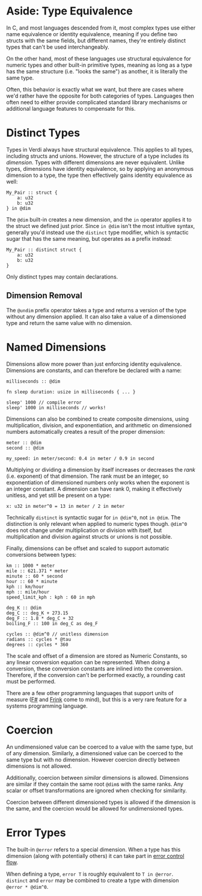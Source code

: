 # Aside: Type Equivalence
In C, and most languages descended from it, most complex types use either name equivalence or identity equivalence, meaning if you define two structs with the same fields, but different names, they're entirely distinct types that can't be used interchangeably.

On the other hand, most of these languages use structural equivalence for numeric types and other built-in primitive types, meaning as long as a type has the same structure (i.e. "looks the same") as another, it is literally the same type.

Often, this behavior is exactly what we want, but there are cases where we'd rather have the opposite for both categories of types.  Languages then often need to either provide complicated standard library mechanisms or additional language features to compensate for this.

# Distinct Types
Types in Verdi always have structural equivalence.  This applies to all types, including structs and unions.  However, the structure of a type includes its _dimension_.  Types with different dimensions are never equivalent.  Unlike types, dimensions have identity equivalence, so by applying an anonymous dimension to a type, the type then effectively gains identity equivalence as well:
```verdi
My_Pair :: struct {
    a: u32
    b: u32
} in @dim
```
The `@dim` built-in creates a new dimension, and the `in` operator applies it to the struct we defined just prior.  Since `in @dim` isn't the most intuitive syntax, generally you'd instead use the `distinct` type modifier, which is syntactic sugar that has the same meaning, but operates as a prefix instead:
```verdi
My_Pair :: distinct struct {
    a: u32
    b: u32
}
```

Only distinct types may contain declarations.

## Dimension Removal
The `@undim` prefix operator takes a type and returns a version of the type without any dimension applied.  It can also take a value of a dimensioned type and return the same value with no dimension.

# Named Dimensions
Dimensions allow more power than just enforcing identity equivalence.  Dimensions are constants, and can therefore be declared with a name:
```verdi
milliseconds :: @dim

fn sleep duration: usize in milliseconds { ... }

sleep' 1000 // compile error
sleep' 1000 in milliseconds // works!
```

Dimensions can also be combined to create composite dimensions, using multiplication, division, and exponentiation, and arithmetic on dimensioned numbers automatically creates a result of the proper dimension:
```verdi
meter :: @dim
second :: @dim

my_speed: in meter/second: 0.4 in meter / 0.9 in second
```
Multiplying or dividing a dimension by itself increases or decreases the _rank_ (i.e. exponent) of that dimension.  The rank must be an integer, so exponentiation of dimensioned numbers only works when the exponent is an integer constant.  A dimension can have rank 0, making it effectively unitless, and yet still be present on a type:
```verdi
x: u32 in meter^0 = 13 in meter / 2 in meter
```
Technically `distinct` is syntactic sugar for `in @dim^0`, not `in @dim`.  The distinction is only relevant when applied to numeric types though.  `@dim^0` does not change under multiplication or division with itself, but multiplication and division against structs or unions is not possible.

Finally, dimensions can be offset and scaled to support automatic conversions between types:
```verdi
km :: 1000 * meter
mile :: 621.371 * meter
minute :: 60 * second
hour :: 60 * minute
kph :: km/hour
mph :: mile/hour
speed_limit_kph : kph : 60 in mph

deg_K :: @dim
deg_C :: deg_K + 273.15
deg_F :: 1.8 * deg_C + 32
boiling_F :: 100 in deg_C as deg_F

cycles :: @dim^0 // unitless dimension
radians :: cycles * @tau
degrees :: cycles * 360
```

The scale and offset of a dimension are stored as Numeric Constants, so any linear conversion equation can be represented.  When doing a conversion, these conversion constants are inlined into the conversion.  Therefore, if the conversion can't be performed exactly, a rounding cast must be performed.

There are a few other programming languages that support units of measure ([F#](https://learn.microsoft.com/en-us/dotnet/fsharp/language-reference/units-of-measure) and [Frink](https://frinklang.org/#HowFrinkIsDifferent) come to mind), but this is a very rare feature for a systems programming language.

# Coercion
An undimensioned value can be coerced to a value with the same type, but of any dimension.  Similarly, a dimensioned value can be coerced to the same type but with no dimension.  However coercion directly between dimensions is not allowed.

Additionally, coercion between _similar_ dimensions is allowed.  Dimensions are similar if they contain the same root `@dim`s with the same ranks.  Any scalar or offset transformations are ignored when checking for similarity.

Coercion between different dimensioned types is allowed if the dimension is the same, and the coercion would be allowed for undimensioned types.

# Error Types
The built-in `@error` refers to a special dimension.  When a type has this dimension (along with potentially others) it can take part in [error control flow](expr/errors.md).

When defining a type, `error T` is roughly equivalent to `T in @error`.  `distinct` and `error` may be combined to create a type with dimension `@error * @dim^0`.
